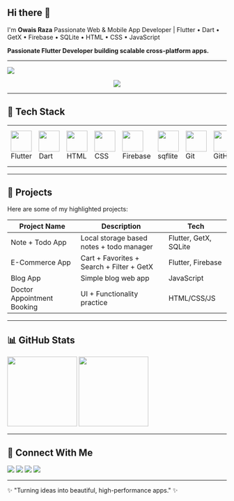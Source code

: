 ## Hi there 👋
I'm **Owais Raza**
Passionate Web & Mobile App Developer | Flutter • Dart • GetX • Firebase • SQLite • HTML • CSS • JavaScript



<p align="left">
  <strong>Passionate Flutter Developer building scalable cross-platform apps.</strong>
</p>

---
<img src="https://github.com/user-attachments/assets/43d5d97a-12fc-4da7-9304-f98c475dee26"/>


<!-- Animated Typing Text -->
<p align="center">
  <img src="https://readme-typing-svg.herokuapp.com?size=22&duration=3000&color=6A5ACD&center=true&vCenter=true&width=500&lines=Flutter+Developer;Frontend+Engineer;UI+UX+Lover;Clean+Code+Writer;Open+Source+Contributor"/>
</p>



---

## 🔧 Tech Stack
<div align="left">
  <table>
    <tr>
      <td><img src="https://cdn.jsdelivr.net/gh/devicons/devicon/icons/flutter/flutter-original.svg" width="48"/><br/>Flutter</td>
      <td><img src="https://cdn.jsdelivr.net/gh/devicons/devicon/icons/dart/dart-original.svg" width="48"/><br/>Dart</td>
      <td><img src="https://cdn.jsdelivr.net/gh/devicons/devicon/icons/html5/html5-original.svg" width="48"/><br/>HTML</td>
      <td><img src="https://cdn.jsdelivr.net/gh/devicons/devicon/icons/css3/css3-original.svg" width="48"/><br/>CSS</td>
      <td><img src="https://cdn.jsdelivr.net/gh/devicons/devicon/icons/firebase/firebase-plain.svg" width="48"/><br/>Firebase</td>
      <td><img src="https://cdn.jsdelivr.net/gh/devicons/devicon/icons/sqlite/sqlite-original.svg" width="48"/><br/>sqflite</td>
      <td><img src="https://cdn.jsdelivr.net/gh/devicons/devicon/icons/git/git-original.svg" width="48"/><br/>Git</td>
      <td><img src="https://cdn.jsdelivr.net/gh/devicons/devicon/icons/github/github-original.svg" width="48"/><br/>GitHub</td>
      <td><img src="https://cdn.jsdelivr.net/gh/devicons/devicon/icons/vscode/vscode-original.svg" width="48"/><br/>VS Code</td>
      <td><img src="https://cdn.jsdelivr.net/gh/devicons/devicon/icons/androidstudio/androidstudio-original.svg" width="48"/><br/>Android Studio</td>
    </tr>
  </table>
</div>

---

## 🚀 Projects
Here are some of my highlighted projects:

| Project Name | Description | Tech |
|--------------|-------------|------|
| Note + Todo App | Local storage based notes + todo manager | Flutter, GetX, SQLite |
| E-Commerce App | Cart + Favorites + Search + Filter + GetX | Flutter, Firebase |
| Blog App | Simple blog web app | JavaScript |
| Doctor Appointment Booking | UI + Functionality practice | HTML/CSS/JS |

---

## 📊 GitHub Stats
<p align="left">
  <img src="https://github-readme-stats.vercel.app/api?username=OwaisRaza1941&show_icons=true&theme=tokyonight&count_private=true" height="160"/>
  <img src="https://github-readme-stats.vercel.app/api/top-langs/?username=OwaisRaza1941&layout=compact&theme=tokyonight" height="160"/>
</p>

---

## 🤝 Connect With Me
<p align="left">
  <a href="https://github.com/OwaisRaza1941"><img src="https://img.shields.io/badge/GitHub-171515?style=for-the-badge&logo=github&logoColor=white"/></a>
  <a href="https://www.linkedin.com/in/owais-raza-47273a347"><img src="https://img.shields.io/badge/LinkedIn-0077b5?style=for-the-badge&logo=linkedin&logoColor=white"/></a>
  <a href="https://facebook.com/FlutterWithOwaisRaza"><img src="https://img.shields.io/badge/Facebook-1877F2?style=for-the-badge&logo=facebook&logoColor=white"/></a>
  <a href="mailto:owaisraza55670@gmail.com"><img src="https://img.shields.io/badge/Email-D14836?style=for-the-badge&logo=gmail&logoColor=white"/></a>
</p>

---

✨ "Turning ideas into beautiful, high-performance apps." ✨
